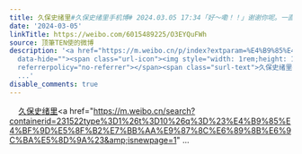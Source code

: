 ```yaml
---
title: 久保史绪里#久保史绪里手机博# 2024.03.05 17:34「好～嘞！！」谢谢你呢。一直以来都。我得更加努力呢！！ [图片]
date: '2024-03-05'
linkTitle: https://weibo.com/6015489225/O3EYQuFWh
source: 顶筆TEN使的微博
description: '<a href="https://m.weibo.cn/p/index?extparam=%E4%B9%85%E4%BF%9D%E5%8F%B2%E7%BB%AA%E9%87%8C&amp;containerid=100808405099b4159f608af92894d0c6c2e2c4"
  data-hide=""><span class="url-icon"><img style="width: 1rem;height: 1rem" src="https://n.sinaimg.cn/photo/5213b46e/20180926/timeline_card_small_super_default.png"
  referrerpolicy="no-referrer"></span><span class="surl-text">久保史绪里</span></a><a href="https://m.weibo.cn/search?containerid=231522type%3D1%26t%3D10%26q%3D%23%E4%B9%85%E4%BF%9D%E5%8F%B2%E7%BB%AA%E9%87%8C%E6%89%8B%E6%9C%BA%E5%8D%9A%23&amp;isnewpage=1"
  ...'
disable_comments: true
---
```

<a href="https://m.weibo.cn/p/index?extparam=%E4%B9%85%E4%BF%9D%E5%8F%B2%E7%BB%AA%E9%87%8C&amp;containerid=100808405099b4159f608af92894d0c6c2e2c4" data-hide=""><span class="url-icon"><img style="width: 1rem;height: 1rem" src="https://n.sinaimg.cn/photo/5213b46e/20180926/timeline_card_small_super_default.png" referrerpolicy="no-referrer"></span><span class="surl-text">久保史绪里</span></a><a href="https://m.weibo.cn/search?containerid=231522type%3D1%26t%3D10%26q%3D%23%E4%B9%85%E4%BF%9D%E5%8F%B2%E7%BB%AA%E9%87%8C%E6%89%8B%E6%9C%BA%E5%8D%9A%23&amp;isnewpage=1" ...
